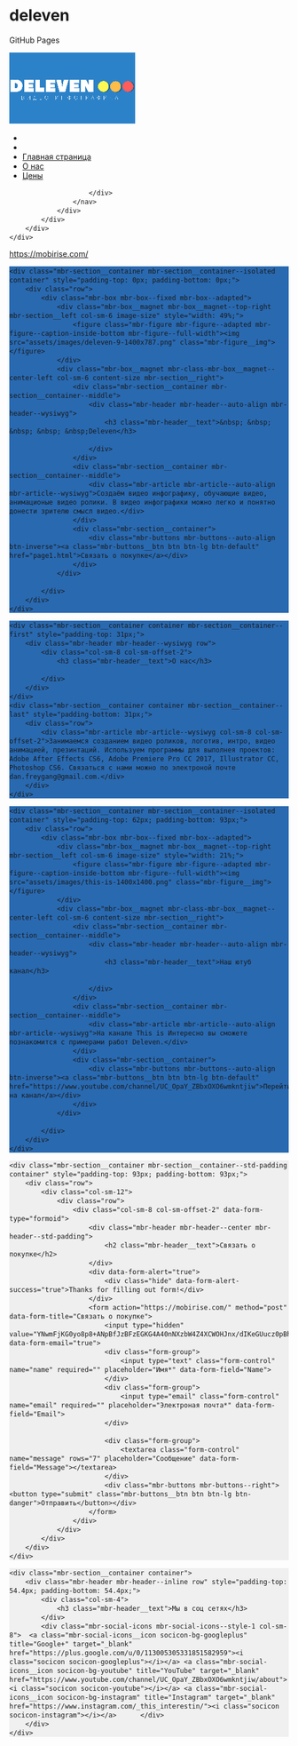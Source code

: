 # deleven
GitHub Pages
<!DOCTYPE html>
<html>
<head>
  <!-- Site made with Mobirise Website Builder v3.12.1, https://mobirise.com -->
  <meta charset="UTF-8">
  <meta http-equiv="X-UA-Compatible" content="IE=edge">
  <meta name="generator" content="Mobirise v3.12.1, mobirise.com">
  <meta name="viewport" content="width=device-width, initial-scale=1">
  <link rel="shortcut icon" href="assets/images/deleven-7-227x128.png" type="image/x-icon">
  <meta name="description" content="Web Page Generator Description">
  <title>Web Page Generator Title</title>
  <link rel="stylesheet" href="https://fonts.googleapis.com/css?family=Roboto:700,400&amp;subset=cyrillic,latin,greek,vietnamese">
  <link rel="stylesheet" href="assets/bootstrap/css/bootstrap.min.css">
  <link rel="stylesheet" href="assets/socicon/css/socicon.min.css">
  <link rel="stylesheet" href="assets/mobirise/css/style.css">
  <link rel="stylesheet" href="assets/mobirise/css/mbr-additional.css" type="text/css">
  
  
  
</head>
<body>
<section class="mbr-navbar mbr-navbar--freeze mbr-navbar--absolute mbr-navbar--sticky mbr-navbar--auto-collapse" id="ext_menu-a">
    <div class="mbr-navbar__section mbr-section">
        <div class="mbr-section__container container">
            <div class="mbr-navbar__container">
                <div class="mbr-navbar__column mbr-navbar__column--s mbr-navbar__brand">
                    <span class="mbr-navbar__brand-link mbr-brand mbr-brand--inline">
                        <span class="mbr-brand__logo"><a href="https://mobirise.com"><img src="assets/images/deleven-7-227x128.png" class="mbr-navbar__brand-img mbr-brand__img" alt="Mobirise"></a></span>
                        <span class="mbr-brand__name"><a class="mbr-brand__name text-white" href="https://mobirise.com"></a></span>
                    </span>
                </div>
                <div class="mbr-navbar__hamburger mbr-hamburger"><span class="mbr-hamburger__line"></span></div>
                <div class="mbr-navbar__column mbr-navbar__menu">
                    <nav class="mbr-navbar__menu-box mbr-navbar__menu-box--inline-right">
                        <div class="mbr-navbar__column">
                            <ul class="mbr-navbar__items mbr-navbar__items--right float-left mbr-buttons mbr-buttons--freeze mbr-buttons--right btn-decorator mbr-buttons--active mbr-buttons--only-links"><li class="mbr-navbar__item"><a class="mbr-buttons__link btn text-white" href="https://mobirise.com"></a></li> <li class="mbr-navbar__item"><a class="mbr-buttons__link btn text-white" href="index.html"></a></li> <li class="mbr-navbar__item"><a class="mbr-buttons__link btn text-white" href="index.html">Главная страница</a></li><li class="mbr-navbar__item"><a class="mbr-buttons__link btn text-white" href="page2.html">О нас</a></li><li class="mbr-navbar__item"><a class="mbr-buttons__link btn text-white" href="page1.html">Цены</a></li></ul>                            
                            
                        </div>
                    </nav>
                </div>
            </div>
        </div>
    </div>
</section>

<section class="engine"><a rel="external" href="https://mobirise.com">https://mobirise.com/</a></section><section class="mbr-section mbr-section--relative mbr-after-navbar" id="msg-box4-k" style="background-color: rgb(41, 105, 176);">
    
    <div class="mbr-section__container mbr-section__container--isolated container" style="padding-top: 0px; padding-bottom: 0px;">
        <div class="row">
            <div class="mbr-box mbr-box--fixed mbr-box--adapted">
                <div class="mbr-box__magnet mbr-box__magnet--top-right mbr-section__left col-sm-6 image-size" style="width: 49%;">
                    <figure class="mbr-figure mbr-figure--adapted mbr-figure--caption-inside-bottom mbr-figure--full-width"><img src="assets/images/deleven-9-1400x787.png" class="mbr-figure__img"></figure>
                </div>
                <div class="mbr-box__magnet mbr-class-mbr-box__magnet--center-left col-sm-6 content-size mbr-section__right">
                    <div class="mbr-section__container mbr-section__container--middle">
                        <div class="mbr-header mbr-header--auto-align mbr-header--wysiwyg">
                            <h3 class="mbr-header__text">&nbsp; &nbsp; &nbsp; &nbsp; &nbsp;Deleven</h3>
                            
                        </div>
                    </div>
                    <div class="mbr-section__container mbr-section__container--middle">
                        <div class="mbr-article mbr-article--auto-align mbr-article--wysiwyg">Создаём видео инфографику, обучающие видео, анимационые видео ролики. В видео инфографики можно легко и понятно донести зрителю смысл видео.</div>
                    </div>
                    <div class="mbr-section__container">
                        <div class="mbr-buttons mbr-buttons--auto-align btn-inverse"><a class="mbr-buttons__btn btn btn-lg btn-default" href="page1.html">Связать о покупке</a></div>
                    </div>
                </div>
                
            </div>
        </div>
    </div>
</section>

<section class="mbr-section mbr-section--relative mbr-section--fixed-size" id="content5-m" style="background-color: rgb(41, 105, 176);">
    
    <div class="mbr-section__container container mbr-section__container--first" style="padding-top: 31px;">
        <div class="mbr-header mbr-header--wysiwyg row">
            <div class="col-sm-8 col-sm-offset-2">
                <h3 class="mbr-header__text">О нас</h3>
                
            </div>
        </div>
    </div>
    <div class="mbr-section__container container mbr-section__container--last" style="padding-bottom: 31px;">
        <div class="row">
            <div class="mbr-article mbr-article--wysiwyg col-sm-8 col-sm-offset-2">Занимаемся созданием видео роликов, логотив, интро, видео анимацией, презинтаций. Используем программы для выполнея проектов: Adobe After Effects CS6, Adobe Premiere Pro CC 2017, Illustrator CC, Photoshop CS6. Связаться с нами можно по электроной почте dan.freygang@gmail.com.</div>
        </div>
    </div>
    
</section>

<section class="mbr-section mbr-section--relative" id="msg-box4-n" style="background-color: rgb(41, 105, 176);">
    
    <div class="mbr-section__container mbr-section__container--isolated container" style="padding-top: 62px; padding-bottom: 93px;">
        <div class="row">
            <div class="mbr-box mbr-box--fixed mbr-box--adapted">
                <div class="mbr-box__magnet mbr-box__magnet--top-right mbr-section__left col-sm-6 image-size" style="width: 21%;">
                    <figure class="mbr-figure mbr-figure--adapted mbr-figure--caption-inside-bottom mbr-figure--full-width"><img src="assets/images/this-is-1400x1400.png" class="mbr-figure__img"></figure>
                </div>
                <div class="mbr-box__magnet mbr-class-mbr-box__magnet--center-left col-sm-6 content-size mbr-section__right">
                    <div class="mbr-section__container mbr-section__container--middle">
                        <div class="mbr-header mbr-header--auto-align mbr-header--wysiwyg">
                            <h3 class="mbr-header__text">Наш ютуб канал</h3>
                            
                        </div>
                    </div>
                    <div class="mbr-section__container mbr-section__container--middle">
                        <div class="mbr-article mbr-article--auto-align mbr-article--wysiwyg">На канале This is Интересно вы сможете познакомится с примерами работ Deleven.</div>
                    </div>
                    <div class="mbr-section__container">
                        <div class="mbr-buttons mbr-buttons--auto-align btn-inverse"><a class="mbr-buttons__btn btn btn-lg btn-default" href="https://www.youtube.com/channel/UC_OpaY_ZBbxOXO6wmkntjiw">Перейти на канал</a></div>
                    </div>
                </div>
                
            </div>
        </div>
    </div>
</section>

<section class="mbr-section mbr-section--relative mbr-section--fixed-size" id="form1-o" style="background-color: rgb(239, 239, 239);">
    
    <div class="mbr-section__container mbr-section__container--std-padding container" style="padding-top: 93px; padding-bottom: 93px;">
        <div class="row">
            <div class="col-sm-12">
                <div class="row">
                    <div class="col-sm-8 col-sm-offset-2" data-form-type="formoid">
                        <div class="mbr-header mbr-header--center mbr-header--std-padding">
                            <h2 class="mbr-header__text">Связать о покупке</h2>
                        </div>
                        <div data-form-alert="true">
                            <div class="hide" data-form-alert-success="true">Thanks for filling out form!</div>
                        </div>
                        <form action="https://mobirise.com/" method="post" data-form-title="Связать о покупке">
                            <input type="hidden" value="YNwmFjKG0yo8p8+ANpBfJzBFzEGKG4A40nNXzbW4Z4XCWOHJnx/dIKeGUucz0pBh66SW90SlscJRLOCT5ktQ1XnRXQHzcpzLgAyKq2blneYr5YH29H6jh3bu6G0iqSjB" data-form-email="true">
                            <div class="form-group">
                                <input type="text" class="form-control" name="name" required="" placeholder="Имя*" data-form-field="Name">
                            </div>
                            <div class="form-group">
                                <input type="email" class="form-control" name="email" required="" placeholder="Электроная почта*" data-form-field="Email">
                            </div>
                            
                            <div class="form-group">
                                <textarea class="form-control" name="message" rows="7" placeholder="Сообщение" data-form-field="Message"></textarea>
                            </div>
                            <div class="mbr-buttons mbr-buttons--right"><button type="submit" class="mbr-buttons__btn btn btn-lg btn-danger">Отправить</button></div>
                        </form>
                    </div>
                </div>
            </div>
        </div>
    </div>
</section>

<section class="mbr-section mbr-section--relative mbr-section--fixed-size" id="social-buttons2-p" style="background-color: rgb(240, 240, 240);">
    

    <div class="mbr-section__container container">
        <div class="mbr-header mbr-header--inline row" style="padding-top: 54.4px; padding-bottom: 54.4px;">
            <div class="col-sm-4">
                <h3 class="mbr-header__text">Мы в соц сетях</h3>
            </div>
            <div class="mbr-social-icons mbr-social-icons--style-1 col-sm-8">  <a class="mbr-social-icons__icon socicon-bg-googleplus" title="Google+" target="_blank" href="https://plus.google.com/u/0/113005305331851582959"><i class="socicon socicon-googleplus"></i></a> <a class="mbr-social-icons__icon socicon-bg-youtube" title="YouTube" target="_blank" href="https://www.youtube.com/channel/UC_OpaY_ZBbxOXO6wmkntjiw/about"><i class="socicon socicon-youtube"></i></a> <a class="mbr-social-icons__icon socicon-bg-instagram" title="Instagram" target="_blank" href="https://www.instagram.com/_this_interestin/"><i class="socicon socicon-instagram"></i></a>      </div>
        </div>
    </div>
</section>


  <script src="assets/web/assets/jquery/jquery.min.js"></script>
  <script src="assets/bootstrap/js/bootstrap.min.js"></script>
  <script src="assets/smooth-scroll/smooth-scroll.js"></script>
  <!--[if lte IE 9]>
    <script src="assets/jquery-placeholder/jquery.placeholder.min.js"></script>
  <![endif]-->
  <script src="assets/mobirise/js/script.js"></script>
  <script src="assets/formoid/formoid.min.js"></script>
  
  
</body>
</html>
